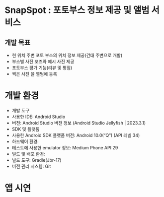# SnapSpot : 포토부스 정보 제공 및 앨범 서비스

## 개발 목표


- 현 위치 주변 포토 부스의 위치 정보 제공(건대 주변으로 개발)
- 부스별 사진 포즈와 예시 사진 제공
- 포토부스 평가 기능(리뷰 및 평점)
- 찍은 사진 을 앨범에 등록 

# 개발 환경

* 개발 도구
 * 사용한 IDE: Android Studio
 * 버전: Android Studio 버전 정보 (Android Studio Jellyfish | 2023.3.1)
* SDK 및 플랫폼
 * 사용한 Android SDK 플랫폼 버전: Android 10.0(“Q”) (API 레벨 34)
* 하드웨어 환경:
 * 테스트에 사용한 emulator 정보: Medium Phone API 29
* 빌드 및 배포 환경:
 * 빌드 도구: Gradle(Jbr-17)
 * 버전 관리 시스템: Git

# 앱 시연










